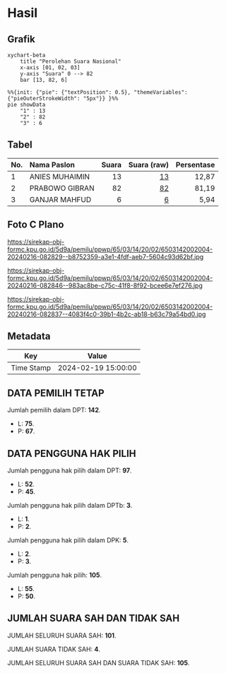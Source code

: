 # Hasil

## Grafik

```mermaid
xychart-beta
    title "Perolehan Suara Nasional"
    x-axis [01, 02, 03]
    y-axis "Suara" 0 --> 82
    bar [13, 82, 6]
```

```mermaid
%%{init: {"pie": {"textPosition": 0.5}, "themeVariables": {"pieOuterStrokeWidth": "5px"}} }%%
pie showData
    "1" : 13
    "2" : 82
    "3" : 6
```

## Tabel

| No. | Nama Paslon    | Suara | Suara (raw) | Persentase |
|:--- |:-------------- | -----:| -----------:| ----------:|
| 1   | ANIES MUHAIMIN | 13    | [13][p-1]   | 12,87      |
| 2   | PRABOWO GIBRAN | 82    | [82][p-2]   | 81,19      |
| 3   | GANJAR MAHFUD  | 6     | [6][p-3]    | 5,94       |


[p-1]: https://github.com/gigit-pemilu/pemilu-2024/blob/main/pilpres/hitung-suara/sub/65-kalimantan-utara/sub/03-nunukan/sub/14-tulin-onsoi/sub/2002-makmur/sub/004-tps/sub/paslon-1.txt
[p-2]: https://github.com/gigit-pemilu/pemilu-2024/blob/main/pilpres/hitung-suara/sub/65-kalimantan-utara/sub/03-nunukan/sub/14-tulin-onsoi/sub/2002-makmur/sub/004-tps/sub/paslon-2.txt
[p-3]: https://github.com/gigit-pemilu/pemilu-2024/blob/main/pilpres/hitung-suara/sub/65-kalimantan-utara/sub/03-nunukan/sub/14-tulin-onsoi/sub/2002-makmur/sub/004-tps/sub/paslon-3.txt

## Foto C Plano

https://sirekap-obj-formc.kpu.go.id/5d9a/pemilu/ppwp/65/03/14/20/02/6503142002004-20240216-082829--b8752359-a3e1-4fdf-aeb7-5604c93d62bf.jpg

https://sirekap-obj-formc.kpu.go.id/5d9a/pemilu/ppwp/65/03/14/20/02/6503142002004-20240216-082846--983ac8be-c75c-41f8-8f92-bcee6e7ef276.jpg

https://sirekap-obj-formc.kpu.go.id/5d9a/pemilu/ppwp/65/03/14/20/02/6503142002004-20240216-082837--4083f4c0-39b1-4b2c-ab18-b63c79a54bd0.jpg


## Metadata

| Key        | Value               |
| ---------- | ------------------- |
| Time Stamp | 2024-02-19 15:00:00 |


## DATA PEMILIH TETAP

Jumlah pemilih dalam DPT: **142**.
 * L: **75**.
 * P: **67**.

## DATA PENGGUNA HAK PILIH

Jumlah pengguna hak pilih dalam DPT: **97**.
 * L: **52**.
 * P: **45**.

Jumlah pengguna hak pilih dalam DPTb: **3**.
 * L: **1**.
 * P: **2**.

Jumlah pengguna hak pilih dalam DPK: **5**.
 * L: **2**.
 * P: **3**.

Jumlah pengguna hak pilih: **105**.
 * L: **55**.
 * P: **50**.

## JUMLAH SUARA SAH DAN TIDAK SAH

JUMLAH SELURUH SUARA SAH: **101**.

JUMLAH SUARA TIDAK SAH: **4**.

JUMLAH SELURUH SUARA SAH DAN SUARA TIDAK SAH: **105**.


